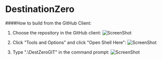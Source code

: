 DestinationZero
===============

####How to build from the GitHub Client:

1. Choose the repository in the GitHub client:
![ScreenShot](http://puu.sh/8FXV0.png)

2. Click "Tools and Options" and click "Open Shell Here":
![ScreenShot](http://puu.sh/8FYif.png)

3. Type ".\DestZeroGIT" in the command prompt:
![ScreenShot](http://puu.sh/8FYpm.png)